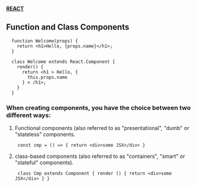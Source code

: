 [**REACT**](./react.md)


## Function and Class Components

      function Welcome(props) {
        return <h1>Hello, {props.name}</h1>;
      }
    
      class Welcome extends React.Component {
        render() {
          return <h1 > Hello, {
            this.props.name
          } < /h1>;
        }
      }


### When creating components, you have the choice between two different ways:

1. Functional components (also referred to as "presentational", "dumb" or "stateless" components.

        const cmp = () => { return <div>some JSX</div> }

2. class-based components (also referred to as "containers", "smart" or "stateful" components).

        class Cmp extends Component { render () { return <div>some JSX</div> } }

